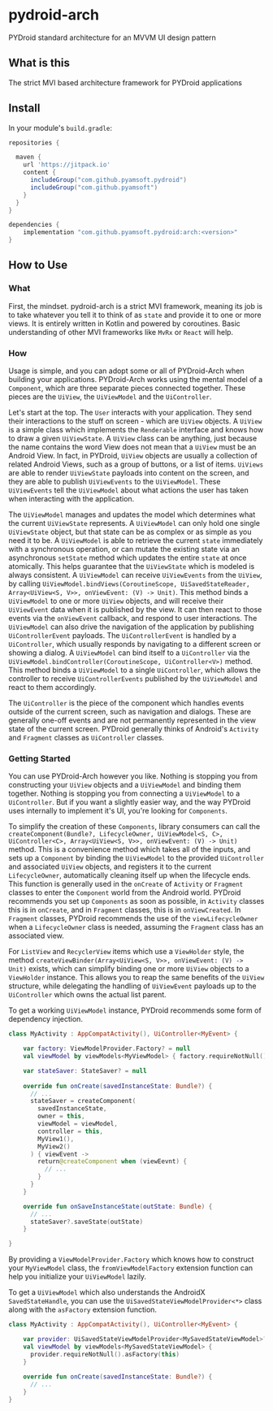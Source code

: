 # pydroid-arch
PYDroid standard architecture for an MVVM UI design pattern


## What is this

The strict MVI based architecture framework for PYDroid applications

## Install

In your module's `build.gradle`:
```groovy
repositories {

  maven {
    url 'https://jitpack.io'
    content {
      includeGroup("com.github.pyamsoft.pydroid")
      includeGroup("com.github.pyamsoft")
    }
  }
}

dependencies {
    implementation "com.github.pyamsoft.pydroid:arch:<version>"
}
```

## How to Use

### What

First, the mindset. pydroid-arch is a strict MVI framework, meaning its job is to take whatever you
tell it to think of as `state` and provide it to one or more views. It is entirely written in Kotlin
and powered by coroutines. Basic understanding of other MVI frameworks like `MvRx` or `React` will help.

### How

Usage is simple, and you can adopt some or all of PYDroid-Arch when building your applications.
PYDroid-Arch works using the mental model of a `Component`, which are three separate pieces connected
together. These pieces are the `UiView`, the `UiViewModel` and the `UiController`.

Let's start at the top. The `User` interacts with your application. They send their interactions to
the stuff on screen - which are `UiView` objects. A `UiView` is a simple class which implements the
`Renderable` interface and knows how to draw a given `UiViewState`. A `UiView` class can be anything,
just because the name contains the word View does not mean that a `UiView` must be an Android View.
In fact, in PYDroid, `UiView` objects are usually a collection of related Android Views, such as a
group of buttons, or a list of items. `UiViews` are able to render `UiViewState` payloads into content
on the screen, and they are able to publish `UiViewEvents` to the `UiViewModel`. These `UiViewEvents`
tell the `UiViewModel` about what actions the user has taken when interacting with the application.

The `UiViewModel` manages and updates the model which determines what the current `UiViewState`
represents. A `UiViewModel` can only hold one single `UiViewState` object, but that state can be as
complex or as simple as you need it to be. A `UiViewModel` is able to retrieve the current `state`
immediately with a synchronous operation, or can mutate the existing state via an asynchronous
`setState` method which updates the entire `state` at once atomically. This helps guarantee that the
`UiViewState` which is modeled is always consistent. A `UiViewModel` can receive `UiViewEvents` from
the `UiView`, by calling
`UiViewModel.bindViews(CoroutineScope, UiSavedStateReader, Array<UiView<S, V>>, onViewEvent: (V) -> Unit)`.
This method binds a `UiViewModel` to one or more `UiView` objects, and will receive their `UiViewEvent`
data when it is published by the view. It can then react to those events via the `onViewEvent`
callback, and respond to user interactions. The `UiViewModel` can also drive the navigation of the
application by publishing `UiControllerEvent` payloads. The `UiControllerEvent` is handled by a
`UiController`, which usually responds by navigating to a different screen or showing a dialog. A
`UiViewModel` can bind itself to a `UiController` via the
`UiViewModel.bindController(CoroutineScope, UiController<V>)` method. This method binds a `UiViewModel`
to a single `UiController`, which allows the controller to receive `UiControllerEvents` published by
the `UiViewModel` and react to them accordingly.

The `UiController` is the piece of the component which handles events outside of the current screen,
such as navigation and dialogs. These are generally one-off events and are not permanently represented
in the view state of the current screen. PYDroid generally thinks of Android's `Activity` and `Fragment`
classes as `UiController` classes.

### Getting Started

You can use PYDroid-Arch however you like. Nothing is stopping you from constructing your `UiView`
objects and a `UiViewModel` and binding them together. Nothing is stopping you from connecting a
`UiViewModel` to a `UiController`. But if you want a slightly easier way, and the way PYDroid uses
internally to implement it's UI, you're looking for `Components`.

To simplify the creation of these `Components`, library consumers can call the
`createComponent(Bundle?, LifecycleOwner, UiViewModel<S, C>, UiController<C>, Array<UiView<S, V>>, onViewEvent: (V) -> Unit)`
method. This is a convenience method which takes all of the inputs, and sets up a `Component` by
binding the `UiViewModel` to the provided `UiController` and associated `UiView` objects, and registers
it to the current `LifecycleOwner`, automatically cleaning itself up when the lifecycle ends.
This function is generally used in the `onCreate` of `Activity` or `Fragment` classes to enter the
`Component` world from the Android world. PYDroid recommends you set up `Components` as soon as
possible, in `Activity` classes this is in `onCreate`, and in `Fragment` classes, this is in
`onViewCreated`. In `Fragment` classes, PYDroid recommends the use of the `viewLifecycleOwner` when
a `LifecycleOwner` class is needed, assuming the `Fragment` class has an associated view.

For `ListView` and `RecyclerView` items which use a `ViewHolder` style, the method
`createViewBinder(Array<UiView<S, V>>, onViewEvent: (V) -> Unit)` exists, which can simplify binding
one or more `UiView` objects to a `ViewHolder` instance. This allows you to reap the same benefits
of the `UiView` structure, while delegating the handling of `UiViewEvent` payloads up to the
`UiController` which owns the actual list parent.

To get a working `UiViewModel` instance, PYDroid recommends some form of dependency injection.
```kotlin
class MyActivity : AppCompatActivity(), UiController<MyEvent> {

    var factory: ViewModelProvider.Factory? = null
    val viewModel by viewModels<MyViewModel> { factory.requireNotNull() }

    var stateSaver: StateSaver? = null
    
    override fun onCreate(savedInstanceState: Bundle?) {
      // ...
      stateSaver = createComponent(
        savedInstanceState,
        owner = this,
        viewModel = viewModel,
        controller = this,
        MyView1(),
        MyView2()
      ) { viewEvent ->
        return@createComponent when (viewEevnt) {
          // ...
        }
      }
    }

    override fun onSaveInstanceState(outState: Bundle) {
      // ...
      stateSaver?.saveState(outState)
    }

}

```

By providing a `ViewModelProvider.Factory` which knows how to construct your `MyViewModel` class,
the `fromViewModelFactory` extension function can help you initialize your `UiViewModel` lazily.

To get a `UiViewModel` which also understands the AndroidX `SavedStateHandle`, you can use
the `UiSavedStateViewModelProvider<*>` class along with the `asFactory`
extension function.

```kotlin
class MyActivity : AppCompatActivity(), UiController<MyEvent> {

    var provider: UiSavedStateViewModelProvider<MySavedStateViewModel>? = null
    val viewModel by viewModels<MySavedStateViewModel> {
      provider.requireNotNull().asFactory(this)
    }
    
    override fun onCreate(savedInstanceState: Bundle?) {
      // ...
    }
}

```

